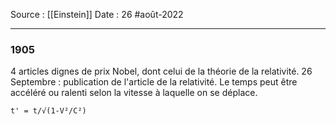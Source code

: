 Source : [[Einstein]]
Date : 26 #août-2022
***
### 1905
4 articles dignes de prix Nobel, dont celui de la théorie de la relativité.
26 Septembre : publication de l'article de la relativité.
Le temps peut être accéléré ou ralenti selon la vitesse à laquelle on se déplace.
```
t' = t/√(1-V²/C²)
```